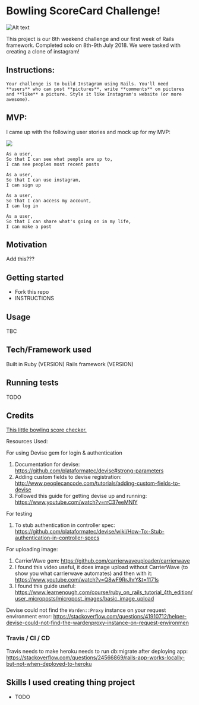 Bowling ScoreCard Challenge!
==================

 ![Alt text](https://media.giphy.com/media/uo6rcjwHSAFsQ/giphy-downsized.gif)

This project is our 8th weekend challenge and our first week of Rails framework. Completed solo on 8th-9th July 2018. We were tasked with creating a clone of instagram!

## Instructions:  
```
Your challenge is to build Instagram using Rails. You'll need **users** who can post **pictures**, write **comments** on pictures and **like** a picture. Style it like Instagram's website (or more awesome).
```

## MVP:

I came up with the following user stories and mock up for my MVP:

<img src="./mvp_user_flow_screenshot.40.30.png" />

```
As a user,
So that I can see what people are up to,
I can see peoples most recent posts
```
```
As a user,
So that I can use instagram,
I can sign up
```
```
As a user,
So that I can access my account,
I can log in
```
```
As a user,
So that I can share what's going on in my life,
I can make a post
```

## Motivation

Add this???

## Getting started

* Fork this repo
* INSTRUCTIONS

## Usage

TBC

## Tech/Framework used

Built in Ruby (VERSION)
Rails framework (VERSION)

## Running tests

TODO

## Credits

[This little bowling score checker.](http://www.bowlinggenius.com/)<br />


Resources Used:

For using Devise gem for login & authentication
1. Documentation for devise: https://github.com/plataformatec/devise#strong-parameters
2. Adding custom fields to devise registration: http://www.peoplecancode.com/tutorials/adding-custom-fields-to-devise
3. Followed this guide for getting devise up and running: https://www.youtube.com/watch?v=rrC37eeMNIY

For testing
1. To stub authentication in controller spec:
https://github.com/plataformatec/devise/wiki/How-To:-Stub-authentication-in-controller-specs

For uploading image:
1. CarrierWave gem: https://github.com/carrierwaveuploader/carrierwave
2. I found this video useful, it does image upload without CarrierWave (to show you what carrierwave
  automates) and then with it: https://www.youtube.com/watch?v=Q8wF9RrJhrY&t=1171s
3. I found this guide useful: https://www.learnenough.com/course/ruby_on_rails_tutorial_4th_edition/user_microposts/micropost_images/basic_image_upload

Devise could not find the `Warden::Proxy` instance on your request environment error:
https://stackoverflow.com/questions/41910712/helper-devise-could-not-find-the-wardenproxy-instance-on-request-environmen

### Travis / CI / CD
Travis needs to make heroku needs to run db:migrate after deploying app: https://stackoverflow.com/questions/24566869/rails-app-works-locally-but-not-when-deployed-to-heroku

## Skills I used creating thing project

* TODO

